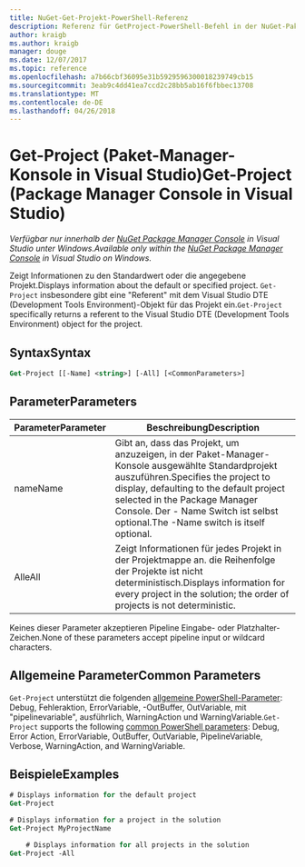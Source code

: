 ```yaml
---
title: NuGet-Get-Projekt-PowerShell-Referenz
description: Referenz für GetProject-PowerShell-Befehl in der NuGet-Paket-Manager-Konsole in Visual Studio.
author: kraigb
ms.author: kraigb
manager: douge
ms.date: 12/07/2017
ms.topic: reference
ms.openlocfilehash: a7b66cbf36095e31b5929596300018239749cb15
ms.sourcegitcommit: 3eab9c4dd41ea7ccd2c28bb5ab16f6fbbec13708
ms.translationtype: MT
ms.contentlocale: de-DE
ms.lasthandoff: 04/26/2018
---
```

# <a name="get-project-package-manager-console-in-visual-studio"></a><span data-ttu-id="ae461-103">Get-Project (Paket-Manager-Konsole in Visual Studio)</span><span class="sxs-lookup"><span data-stu-id="ae461-103">Get-Project (Package Manager Console in Visual Studio)</span></span>

<span data-ttu-id="ae461-104">*Verfügbar nur innerhalb der [NuGet Package Manager Console](package-manager-console.md) in Visual Studio unter Windows.*</span><span class="sxs-lookup"><span data-stu-id="ae461-104">*Available only within the [NuGet Package Manager Console](package-manager-console.md) in Visual Studio on Windows.*</span></span>

<span data-ttu-id="ae461-105">Zeigt Informationen zu den Standardwert oder die angegebene Projekt.</span><span class="sxs-lookup"><span data-stu-id="ae461-105">Displays information about the default or specified project.</span></span> <span data-ttu-id="ae461-106">`Get-Project` insbesondere gibt eine "Referent" mit dem Visual Studio DTE (Development Tools Environment)-Objekt für das Projekt ein.</span><span class="sxs-lookup"><span data-stu-id="ae461-106">`Get-Project` specifically returns a referent to the Visual Studio DTE (Development Tools Environment) object for the project.</span></span>

## <a name="syntax"></a><span data-ttu-id="ae461-107">Syntax</span><span class="sxs-lookup"><span data-stu-id="ae461-107">Syntax</span></span>

```ps
Get-Project [[-Name] <string>] [-All] [<CommonParameters>]
```

## <a name="parameters"></a><span data-ttu-id="ae461-108">Parameter</span><span class="sxs-lookup"><span data-stu-id="ae461-108">Parameters</span></span>

| <span data-ttu-id="ae461-109">Parameter</span><span class="sxs-lookup"><span data-stu-id="ae461-109">Parameter</span></span> | <span data-ttu-id="ae461-110">Beschreibung</span><span class="sxs-lookup"><span data-stu-id="ae461-110">Description</span></span> |
| --- | --- |
| <span data-ttu-id="ae461-111">name</span><span class="sxs-lookup"><span data-stu-id="ae461-111">Name</span></span> | <span data-ttu-id="ae461-112">Gibt an, dass das Projekt, um anzuzeigen, in der Paket-Manager-Konsole ausgewählte Standardprojekt auszuführen.</span><span class="sxs-lookup"><span data-stu-id="ae461-112">Specifies the project to display, defaulting to the default project selected in the Package Manager Console.</span></span> <span data-ttu-id="ae461-113">Der - Name Switch ist selbst optional.</span><span class="sxs-lookup"><span data-stu-id="ae461-113">The -Name switch is itself optional.</span></span> |
| <span data-ttu-id="ae461-114">Alle</span><span class="sxs-lookup"><span data-stu-id="ae461-114">All</span></span> | <span data-ttu-id="ae461-115">Zeigt Informationen für jedes Projekt in der Projektmappe an. die Reihenfolge der Projekte ist nicht deterministisch.</span><span class="sxs-lookup"><span data-stu-id="ae461-115">Displays information for every project in the solution; the order of projects is not deterministic.</span></span> |

<span data-ttu-id="ae461-116">Keines dieser Parameter akzeptieren Pipeline Eingabe- oder Platzhalter-Zeichen.</span><span class="sxs-lookup"><span data-stu-id="ae461-116">None of these parameters accept pipeline input or wildcard characters.</span></span>

## <a name="common-parameters"></a><span data-ttu-id="ae461-117">Allgemeine Parameter</span><span class="sxs-lookup"><span data-stu-id="ae461-117">Common Parameters</span></span>

<span data-ttu-id="ae461-118">`Get-Project` unterstützt die folgenden [allgemeine PowerShell-Parameter](http://go.microsoft.com/fwlink/?LinkID=113216): Debug, Fehleraktion, ErrorVariable, -OutBuffer, OutVariable, mit "pipelinevariable", ausführlich, WarningAction und WarningVariable.</span><span class="sxs-lookup"><span data-stu-id="ae461-118">`Get-Project` supports the following [common PowerShell parameters](http://go.microsoft.com/fwlink/?LinkID=113216): Debug, Error Action, ErrorVariable, OutBuffer, OutVariable, PipelineVariable, Verbose, WarningAction, and WarningVariable.</span></span>

## <a name="examples"></a><span data-ttu-id="ae461-119">Beispiele</span><span class="sxs-lookup"><span data-stu-id="ae461-119">Examples</span></span>

```ps
# Displays information for the default project
Get-Project

# Displays information for a project in the solution
Get-Project MyProjectName

    # Displays information for all projects in the solution
Get-Project -All
```